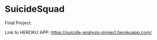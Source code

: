 # SuicideSquad

Final Project.

Link to HEROKU APP: https://suicide-analysis-project.herokuapp.com/
